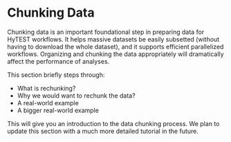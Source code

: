 # Chunking Data

Chunking data is an important foundational step in preparing data for HyTEST workflows. It helps massive datasets be easily subsetted (without having to download the whole dataset), and it supports efficient parallelized workflows. Organizing and
chunking the data appropriately will dramatically affect the performance of analyses.

This section briefly steps through: 

* What is rechunking?
* Why we would want to rechunk the data?
* A real-world example
* A bigger real-world example

This will give you an introduction to the data chunking process. We plan to update this section with a much more detailed tutorial in the future.

```{tableofcontents}
```